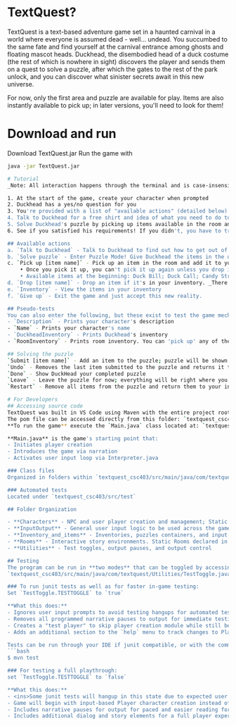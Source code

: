 # TextQuest?

TextQuest is a text-based adventure game set in a haunted carnival in a world where everyone is assumed dead - well... undead. 
You succumbed to the same fate and find yourself at the carnival entrance among ghosts and floating mascot heads.
Duckhead, the disembodied head of a duck costume (the rest of which is nowhere in sight) discovers the player and sends them on a quest to solve a puzzle, after which the gates to the rest of the park unlock, and you can discover what sinister secrets await in this new universe.

For now, only the first area and puzzle are available for play.
Items are also instantly available to pick up; in later versions, you'll need to look for them!

# Download and run
Download TextQuest.jar
Run the game with
```bash
java -jar TextQuest.jar

# Tutorial
_Note: All interaction happens through the terminal and is case-insensitive_

1. At the start of the game, create your character when prompted
2. Duckhead has a yes/no question for you 
3. You're provided with a list of "available actions" (detailed below) that can be reaccessed by typing **`help`** in the terminal
4. Talk to Duckhead for a free shirt and idea of what you need to do to continue the game
5. Solve Duckhead's puzzle by picking up items available in the room and placing them in a specific order
6. See if you satisfied his requirements! If you didn't, you have to try again. 

## Available actions
a. `Talk to Duckhead` - Talk to Duckhead to find out how to get out of here. He might even give you a present!
b. `Solve puzzle` - Enter Puzzle Mode! Give Duckhead the items in the order you enter them. Hopefully they're in the correct order!
c. `Pick up [item name]` - Pick up an item in the room and add it to your inventory. 
    • Once you pick it up, you can't pick it up again unless you drop it.
    • Available items at the beginning: Duck Bill; Duck Call; Candy String
d. `Drop [item name]` - Drop an item if it's in your inventory. _There's no real reason to do this in this version._
e. `Inventory` - View the items in your inventory
f. `Give up` - Exit the game and just accept this new reality.

## Pseudo-tests
You can also enter the following, but these exist to test the game mechanics in the early stages of the game
- `Description` - Prints your character's description
- `Name` - Prints your character's name
- `DuckheadInventory` - Prints Duckhead's inventory
- `RoomInventory` - Prints room inventory. You can 'pick up' any of these items to solve the puzzle.

## Solving the puzzle
`Submit [item name]` - Add an item to the puzzle; puzzle will be shown to DuckHead in the order you submit items
`Undo` - Removes the last item submitted to the puzzle and returns it to your inventory
`Done` - Show DuckHead your completed puzzle
`Leave` - Leave the puzzle for now; everything will be right where you left it when you return
`Restart` - Remove all items from the puzzle and return them to your inventory

# For Developers
## Accessing source code
TextQuest was built in VS Code using Maven with the entire project rooted under the folder 'textquest_csc403'
The pom file can be accessed directly from this folder: `textquest_csc403/pom.xml`
**To run the game** execute the `Main.java` class located at: `textquest_csc403/src/main/java/com/textquest/Main.java`

**Main.java** is the game's starting point that:
- Initiates player creation
- Introduces the game via narration
- Activates user input loop via Interpreter.java

### Class files
Organized in folders within `textquest_csc403/src/main/java/com/textquest`

### Automated tests 
Located under `textquest_csc403/src/test`

## Folder Organization

- **Characters** - NPC and user player creation and management; Static NPCs declared in CharacterList
- **InputOutput** - General user input logic to be used across the game
- **Inventory_and_items** - Inventories, puzzles containers, and input parsing/logic for puzzle interaction. Static items declared in ItemCatalog
- **Rooms** - Interactive story environments. Static Rooms declared in GameMap
- **Utilities** - Test toggles, output pauses, and output control

## Testing
The program can be run in **two modes** that can be toggled by accessing the following class and adjusting the `TESTTOGGLE` boolean variable: 
`textquest_csc403/src/main/java/com/textquest/Utilities/TestToggle.java`

### To run junit tests as well as for faster in-game testing: 
Set `TestToggle.TESTTOGGLE` to `true`

**What this does:**
- Ignores user input prompts to avoid testing hangups for automated tests on certain components
- Removes all programmed narrative pauses to output for immediate testing feedback
- Creates a "test player" to skip player creation module while still being able to test components that require a Player instance
- Adds an additional section to the `help` menu to track changes to Player attributes as well as the inventories of Player, GameCharacter, and Room after different Player interactions

Tests can be run through your IDE if junit compatible, or with the command
```bash
$ mvn test

### For testing a full playthrough: 
set `TestToggle.TESTTOGGLE` to `false`

**What this does:**
- <ins>Some junit tests will hangup in this state due to expected user input</ins>
- Game will begin with input-based Player character creation instead of default test player
- Includes narrative pauses for output for paced and easier reading for the user
- Includes additional dialog and story elements for a full player experience




